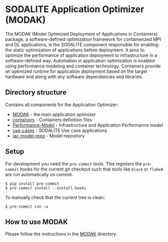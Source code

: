 # SODALITE Application Optimizer (MODAK)

The MODAK (Model Optimized Deployment of Applications in Containers) package, a software-defined optimization framework for containerized MPI and DL applications, is the SODALITE component responsible for enabling the static optimization of applications before deployment. It aims to optimize the performance of application deployment to infrastructure in a software-defined way. Automation in application optimization is enabled using performance modeling and container technology. Containers provide an optimized runtime for application deployment based on the target hardware and along with any software dependencies and libraries.

## Directory structure

Contains all components for the Application Optimizer:

*   [MODAK](MODAK) - the main application optimizer
*   [containers](containers) - Containers definition files
*   [Performance-Model](Performance-Model) - Infrastructure and Application Performance model
*   [use-cases](use-cases) - SODALITE Use case applications
*   [iac-model-repo](iac-model-repo) - Model repository

## Setup

For development you need the `pre-commit` tools.
This registers the `pre-commit` hooks for the current git checkout such
that tools like `black` or `flake8` are run automatically on commit.

```console
$ pip install pre-commit
$ pre-commit install --install-hooks
```

To manually check that the current tree is clean:

```console
$ pre-commit run -a
```

## How to use MODAK
Please follow the instructions in the [MODAK](MODAK) directory.
